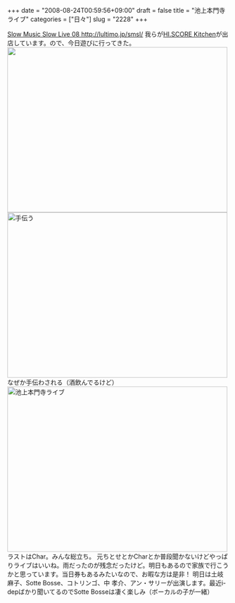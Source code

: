+++
date = "2008-08-24T00:59:56+09:00"
draft = false
title = "池上本門寺ライブ"
categories = ["日々"]
slug = "2228"
+++

<a href="http://lultimo.jp/smsl/" target="_blank">Slow Music Slow Live 08
http://lultimo.jp/smsl/</a>
我らが<a href="http://hi.score-kitchen.com" target="_blank">HI.SCORE Kitchen</a>が出店しています。ので、今日遊びに行ってきた。
<a href="http://www.flickr.com/photos/h-b-k-r/2789755520/" title="Untitled by イエイリ, on Flickr"><img src="http://farm4.static.flickr.com/3152/2789755520_7cc17055f9.jpg" width="500" height="375" alt="" /></a>
<a href="http://www.flickr.com/photos/h-b-k-r/2789454212/" title="手伝う by イエイリ, on Flickr"><img src="http://farm4.static.flickr.com/3245/2789454212_3f6ace0fee.jpg" width="500" height="375" alt="手伝う" /></a>
なぜか手伝わされる（酒飲んでるけど）
<a href="http://www.flickr.com/photos/h-b-k-r/2788597503/" title="池上本門寺ライブ by イエイリ, on Flickr"><img src="http://farm4.static.flickr.com/3058/2788597503_c4c8d3e1f4.jpg" width="500" height="375" alt="池上本門寺ライブ" /></a>
ラストはChar。みんな総立ち。
元ちとせとかCharとか普段聞かないけどやっぱりライブはいいね。雨だったのが残念だったけど。明日もあるので家族で行こうかと思っています。当日券もあるみたいなので、お暇な方は是非！
明日は土岐麻子、Sotte Bosse、コトリンゴ、中 孝介、アン・サリーが出演します。最近i-depばかり聞いてるのでSotte Bosseは凄く楽しみ（ボーカルの子が一緒）
